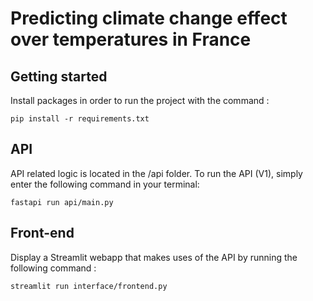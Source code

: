 # Predicting climate change effect over temperatures in France

## Getting started

Install packages in order to run the project with the command :

```
pip install -r requirements.txt
```

## API

API related logic is located in the /api folder.
To run the API (V1), simply enter the following command in your terminal:

```
fastapi run api/main.py
```

## Front-end

Display a Streamlit webapp that makes uses of the API by running the following command :

```
streamlit run interface/frontend.py
```
